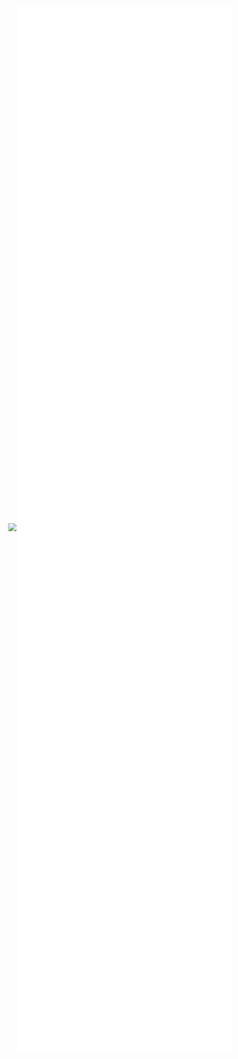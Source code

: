 <!--
**JunnB/JunnB** is a ✨ _special_ ✨ repository because its `README.md` (this file) appears on your GitHub profile.

Here are some ideas to get you started:

- 🔭 I’m currently working on ...
- 🌱 I’m currently learning ...
- 👯 I’m looking to collaborate on ...
- 🤔 I’m looking for help with ...
- 💬 Ask me about ...
- 📫 How to reach me: ...
- 😄 Pronouns: ...
- ⚡ Fun fact: ...
-->
<img
  src="https://cr-ss-service.azurewebsites.net/api/ScreenShot?widget=summary&username=junnb&badges=3&show-avatar=false&style=--header-bg-color:%23000;--border-radius:10px"
/>
<img align="center" src="/github-metrics.svg" alt="Metrics" width="85%">
